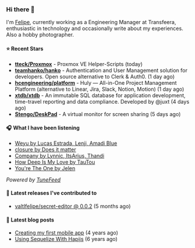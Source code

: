 ### Hi there 👋

I'm [Felipe](https://felipevm.com), currently working as a Engineering Manager at Transfeera, enthusiastic in technology and occasionally write about my experiences. Also a hobby photographer.

#### ⭐ Recent Stars
- **[tteck/Proxmox](https://github.com/tteck/Proxmox)** - Proxmox VE Helper-Scripts (today)
- **[teamhanko/hanko](https://github.com/teamhanko/hanko)** - Authentication and User Management solution for developers. Open source alternative to Clerk &amp; Auth0. (1 day ago)
- **[hcengineering/platform](https://github.com/hcengineering/platform)** - Huly — All-in-One Project Management Platform (alternative to Linear, Jira, Slack, Notion, Motion) (1 day ago)
- **[xtdb/xtdb](https://github.com/xtdb/xtdb)** - An immutable SQL database for application development, time-travel reporting and data compliance. Developed by @juxt (4 days ago)
- **[Stengo/DeskPad](https://github.com/Stengo/DeskPad)** - A virtual monitor for screen sharing (5 days ago)

#### 🎧 What I have been listening
- [Weyu by Lucas Estrada, Lenji, Amadi Blue](https://open.spotify.com/track/66tTks0fdZ1t8Ux7SF0yrZ)
- [closure by Does it matter](https://open.spotify.com/track/7HNuC1wGVuYzuazhQKUNrI)
- [Company by Lynnic, ItsArius, Thandi](https://open.spotify.com/track/222EuiEKxU6EWJtoUlIvq6)
- [How Deep Is My Love by TauTou](https://open.spotify.com/track/08yN1LynMDfNZvaEoXwN3M)
- [You&#39;re The One by Jelen](https://open.spotify.com/track/5HHDQBZzFWm00giwxPSF51)

_Powered by [TuneFeed](https://tunefeed.app?ref=valtlfelipe-gh-profile)_ 

#### 🚀 Latest releases I've contributed to


- [valtlfelipe/secret-editor @ 0.0.2](https://github.com/valtlfelipe/secret-editor/releases/tag/0.0.2) (5 months ago)

#### 📄 Latest blog posts
- [Creating my first mobile app](https://felipevm.com/posts/creating-my-first-mobile-app/) (4 years ago)
- [Using Sequelize With Hapijs](https://felipevm.com/posts/using-sequelize-with-hapijs/) (6 years ago)
